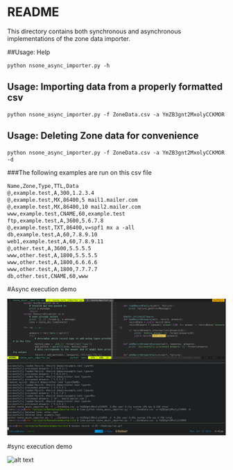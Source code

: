 README
======
This directory contains both synchronous and asynchronous implementations of the zone data importer.



##Usage: Help
```
python nsone_async_importer.py -h

```

## Usage: Importing data from a properly formatted csv
```
python nsone_async_importer.py -f ZoneData.csv -a YmZB3gnt2MxolyCCKMOR

```

## Usage: Deleting Zone data for convenience
```
python nsone_async_importer.py -f ZoneData.csv -a YmZB3gnt2MxolyCCKMOR -d

```
###The following examples are run on this csv file
```
Name,Zone,Type,TTL,Data
@,example.test,A,300,1.2.3.4
@,example.test,MX,86400,5 mail1.mailer.com
@,example.test,MX,86400,10 mail2.mailer.com
www,example.test,CNAME,60,example.test
ftp,example.test,A,3600,5.6.7.8
@,example.test,TXT,86400,v=spf1 mx a -all
db,example.test,A,60,7.8.9.10
web1,example.test,A,60,7.8.9.11
@,other.test,A,3600,5.5.5.5
www,other.test,A,1800,5.5.5.5
www,other.test,A,1800,6.6.6.6
www,other.test,A,1800,7.7.7.7
db,other.test,CNAME,60,www
```

#Async execution demo

![alt text][async]

[async]: ./static/nsone_async.gif


#sync execution demo

![alt text][sync]

[sync]: ./static/nsone_sync.gif

